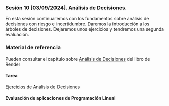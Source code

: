 ### Sesión 10 [03/09/2024]. Análisis de Decisiones.
En esta sesión continuaremos con los fundamentos sobre análisis de decisiones con riesgo e incertidumbre.
Daremos la introducción a los árboles de decisiones. 
Dejaremos unos ejercicios y tendremos una segunda evaluación.

### Material de referencia
Pueden consultar el capítulo sobre [Análisis de Decisiones](https://drive.google.com/file/d/1gO-LsLf599V6493ekO1NUrT56OP3pz8_/view?usp=sharing) del libro de Render

#### Tarea
[Ejercicios](https://docs.google.com/document/d/1wVcqLxhBjmvVNzgZeFo0RqU6bo4pGHtWnaemdwucVKY/edit?usp=sharing) de Análisis de Decisiones

#### Evaluación de aplicaciones de Programación Lineal
